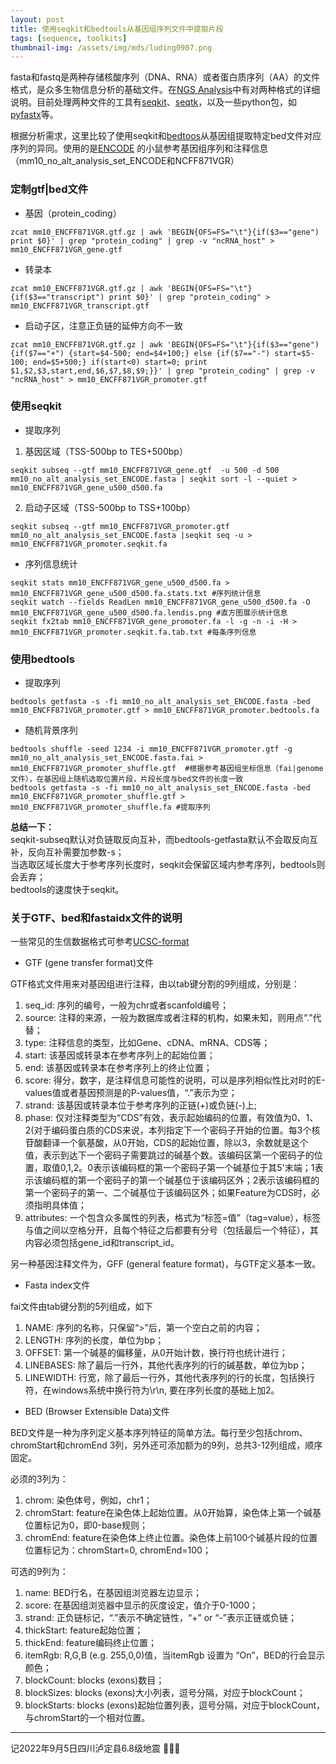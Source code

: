 ```yaml
---
layout: post
title: 使用seqkit和bedtools从基因组序列文件中提取片段
tags: [sequence, toolkits]
thumbnail-img: /assets/img/mds/luding0907.png
---
```


fasta和fastq是两种存储核酸序列（DNA、RNA）或者蛋白质序列（AA）的文件格式，是众多生物信息分析的基础文件。在[NGS Analysis](https://learn.gencore.bio.nyu.edu/)中有对两种格式的详细说明。目前处理两种文件的工具有[seqkit](https://bioinf.shenwei.me/seqkit/)、[seqtk](https://github.com/lh3/seqtk)，以及一些python包，如[pyfastx](https://pyfastx.readthedocs.io/en/latest/)等。

根据分析需求，这里比较了使用seqkit和[bedtoos](https://bedtools.readthedocs.io/en/latest/index.html)从基因组提取特定bed文件对应序列的异同。使用的是[ENCODE](https://www.encodeproject.org/data-standards/reference-sequences/) 的小鼠参考基因组序列和注释信息（mm10_no_alt_analysis_set_ENCODE和NCFF871VGR）

### 定制gtf|bed文件

- 基因（protein_coding）

```
zcat mm10_ENCFF871VGR.gtf.gz | awk 'BEGIN{OFS=FS="\t"}{if($3=="gene") print $0}' | grep "protein_coding" | grep -v "ncRNA_host" > mm10_ENCFF871VGR_gene.gtf
```

- 转录本

```
zcat mm10_ENCFF871VGR.gtf.gz | awk 'BEGIN{OFS=FS="\t"}{if($3=="transcript") print $0}' | grep "protein_coding" > mm10_ENCFF871VGR_transcript.gtf
```

- 启动子区，注意正负链的延伸方向不一致

```
zcat mm10_ENCFF871VGR.gtf.gz | awk 'BEGIN{OFS=FS="\t"}{if($3=="gene") {if($7=="+") {start=$4-500; end=$4+100;} else {if($7=="-") start=$5-100; end=$5+500;} if(start<0) start=0; print $1,$2,$3,start,end,$6,$7,$8,$9;}}' | grep "protein_coding" | grep -v "ncRNA_host" > mm10_ENCFF871VGR_promoter.gtf
```
### 使用seqkit

- 提取序列

1. 基因区域（TSS-500bp to TES+500bp）
```
seqkit subseq --gtf mm10_ENCFF871VGR_gene.gtf  -u 500 -d 500 mm10_no_alt_analysis_set_ENCODE.fasta | seqkit sort -l --quiet > mm10_ENCFF871VGR_gene_u500_d500.fa
```
2. 启动子区域（TSS-500bp to TSS+100bp）
```
seqkit subseq --gtf mm10_ENCFF871VGR_promoter.gtf mm10_no_alt_analysis_set_ENCODE.fasta |seqkit seq -u > mm10_ENCFF871VGR_promoter.seqkit.fa
```

- 序列信息统计

```
seqkit stats mm10_ENCFF871VGR_gene_u500_d500.fa > mm10_ENCFF871VGR_gene_u500_d500.fa.stats.txt #序列统计信息
seqkit watch --fields ReadLen mm10_ENCFF871VGR_gene_u500_d500.fa -O mm10_ENCFF871VGR_gene_u500_d500.fa.lendis.png #直方图展示统计信息
seqkit fx2tab mm10_ENCFF871VGR_gene_promoter.fa -l -g -n -i -H > mm10_ENCFF871VGR_promoter.seqkit.fa.tab.txt #每条序列信息
```

### 使用bedtools

- 提取序列

```
bedtools getfasta -s -fi mm10_no_alt_analysis_set_ENCODE.fasta -bed mm10_ENCFF871VGR_promoter.gtf > mm10_ENCFF871VGR_promoter.bedtools.fa
```

- 随机背景序列

```
bedtools shuffle -seed 1234 -i mm10_ENCFF871VGR_promoter.gtf -g mm10_no_alt_analysis_set_ENCODE.fasta.fai > mm10_ENCFF871VGR_promoter_shuffle.gtf  #根据参考基因组坐标信息（fai|genome文件），在基因组上随机选取位置片段，片段长度与bed文件的长度一致
bedtools getfasta -s -fi mm10_no_alt_analysis_set_ENCODE.fasta -bed mm10_ENCFF871VGR_promoter_shuffle.gtf > mm10_ENCFF871VGR_promoter_shuffle.fa #提取序列
```

**总结一下：**  
seqkit-subseq默认对负链取反向互补，而bedtools-getfasta默认不会取反向互补，反向互补需要加参数-s；  
当选取区域长度大于参考序列长度时，seqkit会保留区域内参考序列，bedtools则会丢弃；  
bedtools的速度快于seqkit。

### 关于GTF、bed和fastaidx文件的说明

一些常见的生信数据格式可参考[UCSC-format](http://genome.ucsc.edu/FAQ/FAQformat.html#format4)

- GTF (gene transfer format)文件

GTF格式文件用来对基因组进行注释，由以tab键分割的9列组成，分别是：

1. seq_id: 序列的编号，一般为chr或者scanfold编号；
2. source: 注释的来源，一般为数据库或者注释的机构，如果未知，则用点“.”代替；
3. type: 注释信息的类型，比如Gene、cDNA、mRNA、CDS等；
4. start: 该基因或转录本在参考序列上的起始位置；
5. end: 该基因或转录本在参考序列上的终止位置；
6. score: 得分，数字，是注释信息可能性的说明，可以是序列相似性比对时的E-values值或者基因预测是的P-values值，“.”表示为空；
7. strand: 该基因或转录本位于参考序列的正链(+)或负链(-)上;
8. phase: 仅对注释类型为“CDS”有效，表示起始编码的位置，有效值为0、1、2(对于编码蛋白质的CDS来说，本列指定下一个密码子开始的位置。每3个核苷酸翻译一个氨基酸，从0开始，CDS的起始位置，除以3，余数就是这个值，表示到达下一个密码子需要跳过的碱基个数。该编码区第一个密码子的位置，取值0,1,2。0表示该编码框的第一个密码子第一个碱基位于其5'末端；1表示该编码框的第一个密码子的第一个碱基位于该编码区外；2表示该编码框的第一个密码子的第一、二个碱基位于该编码区外；如果Feature为CDS时，必须指明具体值；
9. attributes: 一个包含众多属性的列表，格式为“标签=值”（tag=value），标签与值之间以空格分开，且每个特征之后都要有分号（包括最后一个特征），其内容必须包括gene_id和transcript_id。

另一种基因注释文件为，GFF (general feature format)，与GTF定义基本一致。

- Fasta index文件

fai文件由tab键分割的5列组成，如下

1. NAME: 序列的名称，只保留“>”后，第一个空白之前的内容；
2. LENGTH: 序列的长度，单位为bp；
3. OFFSET: 第一个碱基的偏移量，从0开始计数，换行符也统计进行；
4. LINEBASES: 除了最后一行外，其他代表序列的行的碱基数，单位为bp；
5. LINEWIDTH: 行宽，除了最后一行外，其他代表序列的行的长度，包括换行符，在windows系统中换行符为\r\n, 要在序列长度的基础上加2。

- BED (Browser Extensible Data)文件

BED文件是一种为序列定义基本序列特征的简单方法。每行至少包括chrom、chromStart和chromEnd 3列，另外还可添加额为的9列，总共3-12列组成，顺序固定。

必须的3列为：

1. chrom: 染色体号，例如，chr1；
2. chromStart: feature在染色体上起始位置。从0开始算，染色体上第一个碱基位置标记为0，即0-base规则；
3. chromEnd: feature在染色体上终止位置。染色体上前100个碱基片段的位置位置标记为：chromStart=0, chromEnd=100；

可选的9列为：

1. name: BED行名，在基因组浏览器左边显示；
2. score: 在基因组浏览器中显示的灰度设定，值介于0-1000；
3. strand: 正负链标记，“.”表示不确定链性，“+” or “-”表示正链或负链；
4. thickStart: feature起始位置；
5. thickEnd: feature编码终止位置；
6. itemRgb: R,G,B (e.g. 255,0,0)值，当itemRgb 设置为 “On”，BED的行会显示颜色；
7. blockCount: blocks (exons)数目；
8. blockSizes: blocks (exons)大小列表，逗号分隔，对应于blockCount；
9. blockStarts: blocks (exons)起始位置列表，逗号分隔，对应于blockCount，与chromStart的一个相对位置。

---
记2022年9月5日四川泸定县6.8级地震
🙏🙏🙏
